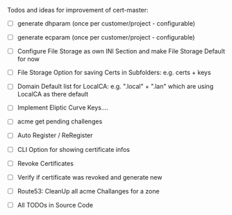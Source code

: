 Todos and ideas for improvement of cert-master:

- [ ] generate dhparam (once per customer/project - configurable)
- [ ] generate ecparam (once per customer/project - configurable)

- [ ] Configure File Storage as own INI Section and make File Storage Default for now
- [ ] File Storage Option for saving Certs in Subfolders: e.g. certs + keys

- [ ] Domain Default list for LocalCA: e.g. ".local" + ".lan" which are using LocalCA as there default

- [ ] Implement Eliptic Curve Keys....
- [ ] acme get pending challenges
- [ ] Auto Register / ReRegister
- [ ] CLI Option for showing certificate infos
- [ ] Revoke Certificates
- [ ] Verify if certificate was revoked and generate new

- [ ] Route53: CleanUp all acme Challanges for a zone

- [ ] All TODOs in Source Code
